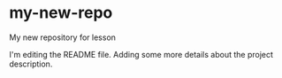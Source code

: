 # my-new-repo
My new repository for lesson

I'm editing the README file. Adding some more details about the project description.

